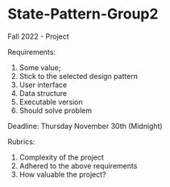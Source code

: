 # State-Pattern-Group2
Fall 2022 - Project

Requirements: 
1) Some value; 
2) Stick to the selected design pattern
3) User interface
4) Data structure
5) Executable version
6) Should solve problem

Deadline: Thursday November 30th (Midnight)

Rubrics:
1) Complexity of the project
2) Adhered to the above requirements
3) How valuable the project? 
